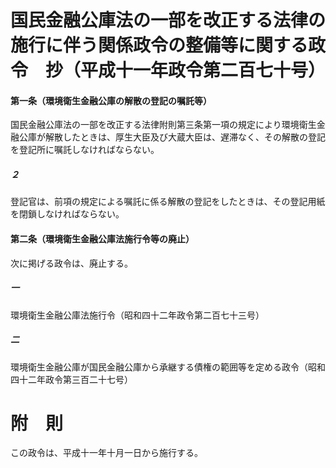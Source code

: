 # 国民金融公庫法の一部を改正する法律の施行に伴う関係政令の整備等に関する政令　抄（平成十一年政令第二百七十号）
#### 第一条（環境衛生金融公庫の解散の登記の嘱託等）
国民金融公庫法の一部を改正する法律附則第三条第一項の規定により環境衛生金融公庫が解散したときは、厚生大臣及び大蔵大臣は、遅滞なく、その解散の登記を登記所に嘱託しなければならない。
##### ２
登記官は、前項の規定による嘱託に係る解散の登記をしたときは、その登記用紙を閉鎖しなければならない。
#### 第二条（環境衛生金融公庫法施行令等の廃止）
次に掲げる政令は、廃止する。
##### 一
環境衛生金融公庫法施行令（昭和四十二年政令第二百七十三号）
##### 二
環境衛生金融公庫が国民金融公庫から承継する債権の範囲等を定める政令（昭和四十二年政令第三百二十七号）
# 附　則
この政令は、平成十一年十月一日から施行する。
